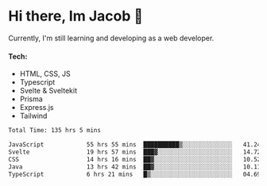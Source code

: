 # Hi there, Im Jacob 👋
Currently, I'm still learning and developing as a web developer.

#### Tech:
- HTML, CSS, JS
- Typescript
- Svelte & Sveltekit
- Prisma
- Express.js
- Tailwind

<!--START_SECTION:waka-->

```txt
Total Time: 135 hrs 5 mins

JavaScript            55 hrs 55 mins  ██████████▒░░░░░░░░░░░░░░   41.24 %
Svelte                19 hrs 57 mins  ███▓░░░░░░░░░░░░░░░░░░░░░   14.72 %
CSS                   14 hrs 16 mins  ██▓░░░░░░░░░░░░░░░░░░░░░░   10.52 %
Java                  13 hrs 42 mins  ██▓░░░░░░░░░░░░░░░░░░░░░░   10.11 %
TypeScript            6 hrs 21 mins   █▒░░░░░░░░░░░░░░░░░░░░░░░   04.69 %
```

<!--END_SECTION:waka-->
